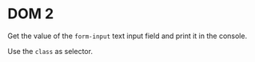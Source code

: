 # DOM 2

Get the value of the `form-input` text input field and print it in the console.

Use the `class` as selector.
